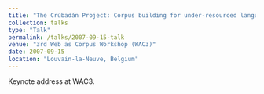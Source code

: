 ```yaml
---
title: "The Crúbadán Project: Corpus building for under-resourced languages"
collection: talks
type: "Talk"
permalink: /talks/2007-09-15-talk
venue: "3rd Web as Corpus Workshop (WAC3)"
date: 2007-09-15
location: "Louvain-la-Neuve, Belgium"
---
```


Keynote address at WAC3.
